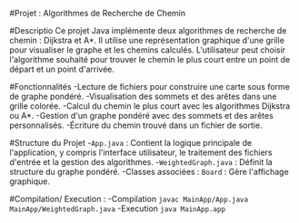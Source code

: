 #Projet : Algorithmes de Recherche de Chemin

#Descriptio 
Ce projet Java implémente deux algorithmes de recherche de chemin : Dijkstra et A*.
Il utilise une représentation graphique d'une grille pour visualiser le graphe et les chemins calculés.
L'utilisateur peut choisir l'algorithme souhaité pour trouver le chemin le plus court entre un point de départ et un point d'arrivée.

#Fonctionnalités 
-Lecture de fichiers pour construire une carte sous forme de graphe pondéré.
-Visualisation des sommets et des arêtes dans une grille colorée.
-Calcul du chemin le plus court avec les algorithmes Dijkstra ou A*.
-Gestion d'un graphe pondéré avec des sommets et des arêtes personnalisés.
-Écriture du chemin trouvé dans un fichier de sortie.

#Structure du Projet
-`App.java` : Contient la logique principale de l'application, y compris l'interface utilisateur, le traitement des fichiers d'entrée et la gestion des algorithmes.
-`WeightedGraph.java` : Définit la structure du graphe pondéré.
-Classes associées : `Board` : Gère l'affichage graphique.

#Compilation/ Execution :
-Compilation `javac MainApp/App.java MainApp/WeightedGraph.java`
-Execution `java MainApp.app`
